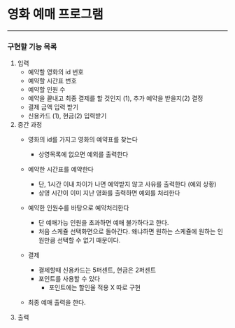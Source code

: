 # 영화 예매 프로그램
---

### 구현할 기능 목록

1. 입력
    - 예약할 영화의 id 번호
    - 예약할 시간표 번호
    - 예약할 인원 수
    - 예약을 끝내고 최종 결제를 할 것인지 (1), 추가 예약을 받을지(2) 결정
    - 결제 금액 입력 받기
    - 신용카드 (1), 현금(2) 입력받기
2. 중간 과정
    - 영화의 id를 가지고 영화의 예약표를 찾는다
        - 상영목록에 없으면 예외를 출력한다
    - 예약한 시간표를 예약한다
        - 단, 1시간 이내 차이가 나면 예약받지 않고 사유를 출력한다 (예외 상황)
        - 상영 시간이 이미 지난 영화를 출력하면 예외를 처리한다
    - 예약한 인원수를 바탕으로 예약처리한다
        - 단 예매가능 인원을 초과하면 예매 불가하다고 한다. 
        - 처음 스케쥴 선택화면으로 돌아간다. 왜냐하면 원하는 스케쥴에 원하는 인원만큼 선택할 수 없기 때문이다.
        
    - 결제
        - 결제할때 신용카드는 5퍼센트, 현금은 2퍼센트 
        - 포인트를 사용할 수 있다
            - 포인트에는 할인율 적용 X 따로 구현
        
    - 최종 예매 출력을 한다.
3. 출력